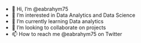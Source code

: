 - 👋 Hi, I’m @eabrahym75
- 👀 I’m interested in Data Analytics and Data Science
- 🌱 I’m currently learning Data analytics
- 💞️ I’m looking to collaborate on projects
- 📫 How to reach me @eabrahym75 on Twitter

<!---
eabrahym75/eabrahym75 is a ✨ special ✨ repository because its `README.md` (this file) appears on your GitHub profile.
You can click the Preview link to take a look at your changes.
--->
